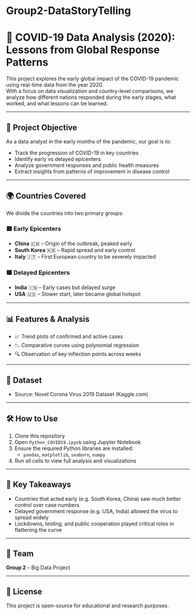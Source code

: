# Group2-DataStoryTelling

# 🦠 COVID-19 Data Analysis (2020): Lessons from Global Response Patterns

This project explores the early global impact of the COVID-19 pandemic using real-time data from the year 2020.  
With a focus on data visualization and country-level comparisons, we analyze how different nations responded during the early stages, what worked, and what lessons can be learned.

---

## 📌 Project Objective

As a data analyst in the early months of the pandemic, our goal is to:

- Track the progression of COVID-19 in key countries
- Identify early vs delayed epicenters
- Analyze government responses and public health measures
- Extract insights from patterns of improvement in disease control

---

## 🌍 Countries Covered

We divide the countries into two primary groups:

### 🟥 Early Epicenters
- **China** 🇨🇳 – Origin of the outbreak, peaked early
- **South Korea** 🇰🇷 – Rapid spread and early control
- **Italy** 🇮🇹 – First European country to be severely impacted

### 🟦 Delayed Epicenters
- **India** 🇮🇳 – Early cases but delayed surge
- **USA** 🇺🇸 – Slower start, later became global hotspot

---

## 📊 Features & Analysis

- 📈 Trend plots of confirmed and active cases
- 📉 Comparative curves using polynomial regression
- 🔍 Observation of key inflection points across weeks

---

## 📁 Dataset

- Source: Novel Corona Virus 2019 Dataset (Kaggle.com)

---

## 🛠️ How to Use

1. Clone this repository
2. Open `Python_COVID19.ipynb` using Jupyter Notebook
3. Ensure the required Python libraries are installed:
   - `pandas`, `matplotlib`, `seaborn`, `numpy`
4. Run all cells to view full analysis and visualizations

---

## 🧠 Key Takeaways

- Countries that acted early (e.g. South Korea, China) saw much better control over case numbers
- Delayed government response (e.g. USA, India) allowed the virus to spread widely
- Lockdowns, testing, and public cooperation played critical roles in flattening the curve

---

## 👥 Team

**Group 2** – Big Data Project   

---

## 📜 License

This project is open-source for educational and research purposes.

